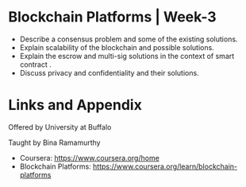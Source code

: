 # Blockchain Platforms | Week-3

* Describe a consensus problem and some of the existing solutions.
* Explain scalability of the blockchain and possible solutions.
* Explain the escrow and multi-sig solutions in the context of smart contract .
* Discuss privacy and confidentiality and their solutions.

Links and Appendix
========================================================
Offered by University at Buffalo

Taught by Bina Ramamurthy


- Coursera: https://www.coursera.org/home
- Blockchain Platforms: https://www.coursera.org/learn/blockchain-platforms
